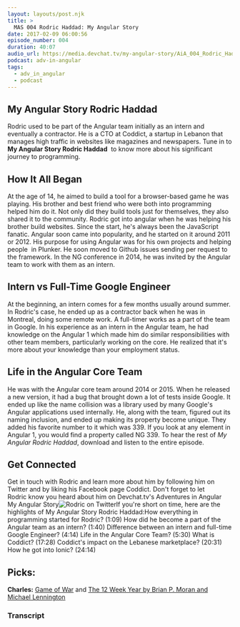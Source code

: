 ```yaml
---
layout: layouts/post.njk
title: >
  MAS 004 Rodric Haddad: My Angular Story
date: 2017-02-09 06:00:56
episode_number: 004
duration: 40:07
audio_url: https://media.devchat.tv/my-angular-story/AiA_004_Rodric_Haddad.mp3
podcast: adv-in-angular
tags:
  - adv_in_angular
  - podcast
---
```


## My Angular Story Rodric Haddad

Rodric used to be part of the Angular team initially as an intern and eventually a contractor. He is a CTO at Coddict, a startup in Lebanon that manages high traffic in websites like magazines and newspapers. Tune&nbsp;in&nbsp;to **My Angular Story Rodric Haddad** &nbsp;to know more about his significant journey to programming.

## How It All Began

At the age of 14, he aimed to build a tool for a browser-based game he was playing. His brother and best friend who were both into programming helped him do it. Not only did they build tools just for themselves, they also shared it to the community. Rodric got into angular when he was helping his brother build websites. Since the start,&nbsp;he's always been the JavaScript fanatic. Angular soon came into popularity, and he started on it around 2011 or 2012. His purpose for using Angular was for his own projects and helping people &nbsp;in Plunker. He soon moved to Github issues sending per request to the framework. In the NG conference in 2014, he was invited by the Angular team to work with them as an intern.

## Intern vs&nbsp;Full-Time Google Engineer

At the beginning, an intern comes for a few months usually around summer. In Rodric's case, he ended up as a contractor back when he was in Montreal, doing some remote work. A full-timer works as a part of the team in Google. In his experience as an intern in the Angular team, he had knowledge on the Angular 1 which made him do similar responsibilities with other team&nbsp;members, particularly working on the core. He realized that it's more about your knowledge than your employment status.

## Life in the Angular Core Team

He was with the Angular core team around 2014 or 2015. When he&nbsp;released a new version, it&nbsp;had a bug that brought down a lot of tests inside Google. It ended up like the name collision was a library used by many Google's Angular applications used internally. He, along with the team, figured out its naming inclusion, and ended up making its property become unique. They added his favorite number to it which was 339. If you look at any element in Angular 1, you would find a property called&nbsp;NG 339. To hear the rest of&nbsp;_My Angular Rodric Haddad_, download and listen&nbsp;to the entire episode.

## Get Connected

Get in touch&nbsp;with Rodric&nbsp;and learn more about him by following him on Twitter and by liking his Facebook page Coddict. Don't forget to let Rodric&nbsp;know you heard about him on Devchat.tv's Adventures in Angular My Angular Story![Rodric on Twitter](https://twitter.com/rodyhaddad)If you're short on time, here are the highlights of&nbsp;My Angular Story Rodric Haddad:How everything in programming started for Rodric? (1:09) How did he become a part of the Angular team as an intern?&nbsp;(1:40) Difference between an intern and full-time Google Engineer?&nbsp;(4:14) Life in the Angular Core Team? (5:30) What is Coddict? (17:28) Coddict's impact on&nbsp;the Lebanese marketplace? (20:31) How he got into Ionic? (24:14)

## Picks:

**Charles:** [Game of War](https://itunes.apple.com/ph/app/game-of-war-fire-age/id667728512?mt=8)&nbsp;and [The 12 Week Year by Brian P. Moran and Michael Lennington](https://www.amazon.com/12-Week-Year-Others-Months/dp/1501277332)

### Transcript
